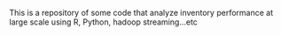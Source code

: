This is a repository of some code that analyze inventory performance at large scale using R, Python, hadoop streaming...etc
